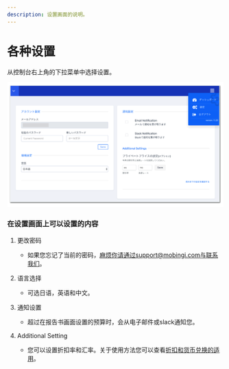 ```yaml
---
description: 设置画面的说明。
---
```


# 各种设置

从控制台右上角的下拉菜单中选择设置。

![&#x8BBE;&#x7F6E;&#x753B;&#x9762;](../.gitbook/assets/snip20180725_10.png)

### 在设置画面上可以设置的内容

1. 更改密码

   * 如果您忘记了当前的密码，麻烦你请通过support@mobingi.com与联系我们。

2. 语言选择

   * 可选日语，英语和中文。

3. 通知设置

   * 超过在报告书画面设置的预算时，会从电子邮件或slack通知您。

4. Additional Setting
   * 您可以设置折扣率和汇率。关于使用方法您可以查看[折扣和货币兑换的适用](https://docs.mobingi.com/v/wave/mobingi-wave/apply-jpy)。




